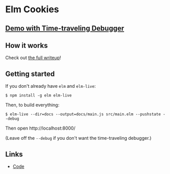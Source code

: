 # Elm Cookies

## [Demo with Time-traveling Debugger]()

## How it works

Check out [the full writeup]()!

## Getting started

If you don't already have `elm` and `elm-live`:

```
$ npm install -g elm elm-live
```

Then, to build everything:

```
$ elm-live --dir=docs --output=docs/main.js src/main.elm --pushstate --debug
```
Then open http://localhost:8000/

(Leave off the `--debug` if you don't want the time-traveling debugger.)

## Links

* [Code](https://github.com/lucamug/elm-cookies)
